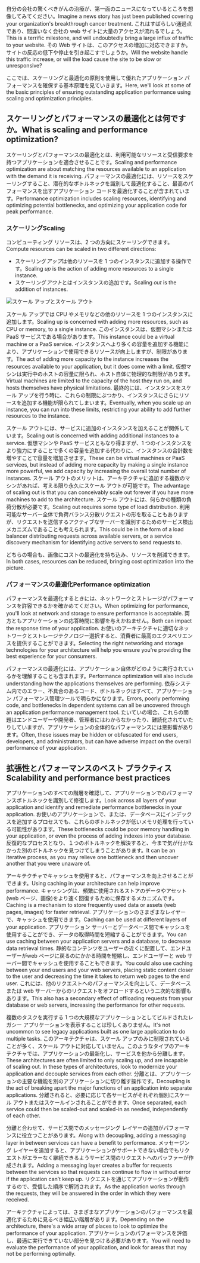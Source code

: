 <span data-ttu-id="3b92d-101">自分の会社の驚くべきがんの治療が、第一面のニュースになっているところを想像してみてください。</span><span class="sxs-lookup"><span data-stu-id="3b92d-101">Imagine a news story has just been published covering your organization's breakthrough cancer treatment.</span></span> <span data-ttu-id="3b92d-102">これはすばらしい通過点であり、間違いなく会社の web サイトに大量のアクセスが流れるでしょう。</span><span class="sxs-lookup"><span data-stu-id="3b92d-102">This is a terrific milestone, and will undoubtedly bring a large influx of traffic to your website.</span></span> <span data-ttu-id="3b92d-103">その Web サイトは、このアクセスの増加に対応できますか。サイトの反応の低下や停止を引き起こすでしょうか。</span><span class="sxs-lookup"><span data-stu-id="3b92d-103">Will the website handle this traffic increase, or will the load cause the site to be slow or unresponsive?</span></span>

<span data-ttu-id="3b92d-104">ここでは、スケーリングと最適化の原則を使用して優れたアプリケーション パフォーマンスを確保する基本原理を見ていきます。</span><span class="sxs-lookup"><span data-stu-id="3b92d-104">Here, we'll look at some of the basic principles of ensuring outstanding application performance using scaling and optimization principles.</span></span>

## <a name="what-is-scaling-and-performance-optimization"></a><span data-ttu-id="3b92d-105">スケーリングとパフォーマンスの最適化とは何ですか。</span><span class="sxs-lookup"><span data-stu-id="3b92d-105">What is scaling and performance optimization?</span></span>

<span data-ttu-id="3b92d-106">スケーリングとパフォーマンスの最適化とは、利用可能なリソースと受信要求を持つアプリケーションを適合させることです。</span><span class="sxs-lookup"><span data-stu-id="3b92d-106">Scaling and performance optimization are about matching the resources available to an application with the demand it is receiving.</span></span> <span data-ttu-id="3b92d-107">パフォーマンスの最適化には、リソースをスケーリングすること、潜在的なボトルネックを識別して最適化すること、最高のパフォーマンスを出すアプリケーション コードを最適化することが含まれています。</span><span class="sxs-lookup"><span data-stu-id="3b92d-107">Performance optimization includes scaling resources, identifying and optimizing potential bottlenecks, and optimizing your application code for peak performance.</span></span>

### <a name="scaling"></a><span data-ttu-id="3b92d-108">スケーリング</span><span class="sxs-lookup"><span data-stu-id="3b92d-108">Scaling</span></span>

<span data-ttu-id="3b92d-109">コンピューティング リソースは、2 つの方向にスケーリングできます。</span><span class="sxs-lookup"><span data-stu-id="3b92d-109">Compute resources can be scaled in two different directions:</span></span>

* <span data-ttu-id="3b92d-110">スケーリング*アップ*は他のリソースを 1 つのインスタンスに追加する操作です。</span><span class="sxs-lookup"><span data-stu-id="3b92d-110">Scaling *up* is the action of adding more resources to a single instance.</span></span>
* <span data-ttu-id="3b92d-111">スケーリング*アウト*とはインスタンスの追加です。</span><span class="sxs-lookup"><span data-stu-id="3b92d-111">Scaling *out* is the addition of instances.</span></span>

![スケール アップとスケール アウト](../media-draft/scale-up-scale-out.png)

<span data-ttu-id="3b92d-113">スケール アップでは CPU やメモリなどの他のリソースを 1 つのインスタンスに追加します。</span><span class="sxs-lookup"><span data-stu-id="3b92d-113">Scaling up is concerned with adding more resources, such as CPU or memory, to a single instance.</span></span> <span data-ttu-id="3b92d-114">このインスタンスは、仮想マシンまたは PaaS サービスである場合があります。</span><span class="sxs-lookup"><span data-stu-id="3b92d-114">This instance could be a virtual machine or a PaaS service.</span></span> <span data-ttu-id="3b92d-115">インスタンスへより多くの容量を追加する機能により、アプリケーションで使用できるリソースが向上しますが、制限があります。</span><span class="sxs-lookup"><span data-stu-id="3b92d-115">The act of adding more capacity to the instance increases the resources available to your application, but it does come with a limit.</span></span> <span data-ttu-id="3b92d-116">仮想マシンは実行中のホストの容量に限られ、ホスト自体に物理的な制限があります。</span><span class="sxs-lookup"><span data-stu-id="3b92d-116">Virtual machines are limited to the capacity of the host they run on, and hosts themselves have physical limitations.</span></span> <span data-ttu-id="3b92d-117">最終的には、インスタンスをスケール アップを行う時に、これらの制限にぶつかり、インスタンスにさらにリソースを追加する機能が限られてしまいます。</span><span class="sxs-lookup"><span data-stu-id="3b92d-117">Eventually, when you scale up an instance, you can run into these limits, restricting your ability to add further resources to the instance.</span></span>

<span data-ttu-id="3b92d-118">スケール アウトには、サービスに追加のインスタンスを加えることが関係しています。</span><span class="sxs-lookup"><span data-stu-id="3b92d-118">Scaling out is concerned with adding additional instances to a service.</span></span> <span data-ttu-id="3b92d-119">仮想マシンや PaaS サービスともなり得ますが、1 つのインスタンスをより強力にすることで多くの容量を追加する代わりに、インスタンスの合計数を増やすことで容量を増加させます。</span><span class="sxs-lookup"><span data-stu-id="3b92d-119">These can be virtual machines or PaaS services, but instead of adding more capacity by making a single instance more powerful, we add capacity by increasing the overall total number of instances.</span></span> <span data-ttu-id="3b92d-120">スケール アウトのメリットは、アーキテクチャに追加する複数のマシンがあれば、考える限り永久にスケール アウトが可能です。</span><span class="sxs-lookup"><span data-stu-id="3b92d-120">The advantage of scaling out is that you can conceivably scale out forever if you have more machines to add to the architecture.</span></span> <span data-ttu-id="3b92d-121">スケール アウトには、何らかの種類の負荷分散が必要です。</span><span class="sxs-lookup"><span data-stu-id="3b92d-121">Scaling out requires some type of load distribution.</span></span> <span data-ttu-id="3b92d-122">利用可能なサーバー全体で負荷バランス分散リクエストの形を取ることもありますが、リクエストを送信するアクティブなサーバーを識別するためのサービス検出メカニズムであることも考えられます。</span><span class="sxs-lookup"><span data-stu-id="3b92d-122">This could be in the form of a load balancer distributing requests across available servers, or a service discovery mechanism for identifying active servers to send requests to.</span></span>

<span data-ttu-id="3b92d-123">どちらの場合も、画像にコストの最適化を持ち込み、リソースを削減できます。</span><span class="sxs-lookup"><span data-stu-id="3b92d-123">In both cases, resources can be reduced, bringing cost optimization into the picture.</span></span>

### <a name="performance-optimization"></a><span data-ttu-id="3b92d-124">パフォーマンスの最適化</span><span class="sxs-lookup"><span data-stu-id="3b92d-124">Performance optimization</span></span>

<span data-ttu-id="3b92d-125">パフォーマンスを最適化するときには、ネットワークとストレージがパフォーマンスを許容できるかを確かめてください。</span><span class="sxs-lookup"><span data-stu-id="3b92d-125">When optimizing for performance, you'll look at network and storage to ensure performance is acceptable.</span></span> <span data-ttu-id="3b92d-126">両方ともアプリケーションの応答時間に影響を与えかねません。</span><span class="sxs-lookup"><span data-stu-id="3b92d-126">Both can impact the response time of your application.</span></span> <span data-ttu-id="3b92d-127">お使いのアーキテクチャに適切なネットワークとストレージテクノロジー選択すると、消費者に最高のエクスペリエンスを提供することができます。</span><span class="sxs-lookup"><span data-stu-id="3b92d-127">Selecting the right networking and storage technologies for your architecture will help you ensure you're providing the best experience for your consumers.</span></span>

<span data-ttu-id="3b92d-128">パフォーマンスの最適化には、アプリケーション自体がどのように実行されているかを理解することも含まれます。</span><span class="sxs-lookup"><span data-stu-id="3b92d-128">Performance optimization will also include understanding how the applications themselves are performing.</span></span> <span data-ttu-id="3b92d-129">依存システム内でのエラー、不具合のあるコード、ボトルネックはすべて、アプリケーション パフォーマンス管理ツールで明らかになります。</span><span class="sxs-lookup"><span data-stu-id="3b92d-129">Errors, poorly performing code, and bottlenecks in dependent systems can all be uncovered through an application performance management tool.</span></span> <span data-ttu-id="3b92d-130">たいていの場合、これらの問題はエンドユーザーや開発者、管理者にはわからなかったり、難読化されていたりしていますが、アプリケーションの全体的なパフォーマンスには悪影響があります。</span><span class="sxs-lookup"><span data-stu-id="3b92d-130">Often, these issues may be hidden or obfuscated for end users, developers, and administrators, but can have adverse impact on the overall performance of your application.</span></span>

## <a name="scalability-and-performance-best-practices"></a><span data-ttu-id="3b92d-131">拡張性とパフォーマンスのベスト プラクティス</span><span class="sxs-lookup"><span data-stu-id="3b92d-131">Scalability and performance best practices</span></span>

<span data-ttu-id="3b92d-132">アプリケーションのすべての階層を確認して、アプリケーションでのパフォーマンスボトルネックを識別して修復します。</span><span class="sxs-lookup"><span data-stu-id="3b92d-132">Look across all layers of your application and identify and remediate performance bottlenecks in your application.</span></span> <span data-ttu-id="3b92d-133">お使いのアプリケーションで、または、データベースにインデックスを追加するプロセスでも、これらのボトルネックが低いメモリ処理を行っている可能性があります。</span><span class="sxs-lookup"><span data-stu-id="3b92d-133">These bottlenecks could be poor memory handling in your application, or even the process of adding indexes into your database.</span></span> <span data-ttu-id="3b92d-134">反復的なプロセスとなり、１つのボトルネックを解決すると、今まで気が付かなかった別のボトルネックを見つけてしまうことがあります。</span><span class="sxs-lookup"><span data-stu-id="3b92d-134">It can be an iterative process, as you may relieve one bottleneck and then uncover another that you were unaware of.</span></span>

<span data-ttu-id="3b92d-135">アーキテクチャでキャッシュを使用すると、パフォーマンスを向上させることができます。</span><span class="sxs-lookup"><span data-stu-id="3b92d-135">Using caching in your architecture can help improve performance.</span></span> <span data-ttu-id="3b92d-136">キャッシングは、頻繁に使用されるストアのデータやアセット (web ページ、画像)をより速く回復するために保存するメカニズムです。</span><span class="sxs-lookup"><span data-stu-id="3b92d-136">Caching is a mechanism to store frequently used data or assets (web pages, images) for faster retrieval.</span></span> <span data-ttu-id="3b92d-137">アプリケーションのさまざまなレイヤーで、キャッシュを使用できます。</span><span class="sxs-lookup"><span data-stu-id="3b92d-137">Caching can be used at different layers of your application.</span></span> <span data-ttu-id="3b92d-138">アプリケーション サーバーとデータベース間でキャッシュを使用することができ、データの取得時間を短縮することができます。</span><span class="sxs-lookup"><span data-stu-id="3b92d-138">You can use caching between your application servers and a database, to decrease data retrieval times.</span></span> <span data-ttu-id="3b92d-139">静的なコンテンツをユーザーの近くに配置して、エンドユーザーがweb ページに戻るのにかかる時間を短縮し、エンドユーザーと web サーバー間でキャッシュを使用することもできます。</span><span class="sxs-lookup"><span data-stu-id="3b92d-139">You could also use caching between your end users and your web servers, placing static content closer to the user and decreasing the time it takes to return web pages to the end user.</span></span> <span data-ttu-id="3b92d-140">これには、他のリクエストへのパフォーマンスを向上して、データベースまたは web サーバーからのリクエストをオフロードするという二次的な影響もあります。</span><span class="sxs-lookup"><span data-stu-id="3b92d-140">This also has a secondary effect of offloading requests from your database or web servers, increasing the performance for other requests.</span></span>

<span data-ttu-id="3b92d-141">複数のタスクを実行する 1 つの大規模なアプリケーションとしてビルドされたレガシー アプリケーションを表示することは珍しくありません。</span><span class="sxs-lookup"><span data-stu-id="3b92d-141">It's not uncommon to see legacy applications built as one large application to do multiple tasks.</span></span> <span data-ttu-id="3b92d-142">このアーキテクチャは、スケール アップのみに制限されていることが多く、スケール アウトに対応していません。このようなタイプのアーキテクチャでは、アプリケーションの最新化し、サービスを他から分離します。</span><span class="sxs-lookup"><span data-stu-id="3b92d-142">These architectures are often limited to only scaling up, and are incapable of scaling out. In these types of architectures, look to modernize your application and decouple services from each other.</span></span> <span data-ttu-id="3b92d-143">分離とは、アプリケーションの主要な機能を別のアプリケーションに切り離す操作です。</span><span class="sxs-lookup"><span data-stu-id="3b92d-143">Decoupling is the act of breaking apart the major functions of an application into separate applications.</span></span> <span data-ttu-id="3b92d-144">分離されると、必要に応じて各サービスがそれぞれ個別にスケール アウトまたはスケールインされることができます、</span><span class="sxs-lookup"><span data-stu-id="3b92d-144">Once separated, each service could then be scaled-out and scaled-in as needed, independently of each other.</span></span>

<span data-ttu-id="3b92d-145">分離と合わせて、サービス間でのメッセージング レイヤーの追加がパフォーマンスに役立つことがあります。</span><span class="sxs-lookup"><span data-stu-id="3b92d-145">Along with decoupling, adding a messaging layer in between services can have a benefit to performance.</span></span> <span data-ttu-id="3b92d-146">メッセージング レイヤーを追加すると、アプリケーションがサポートできない場合でもリクエストがエラーなく継続できるようサービス間のリクエストへのバッファーが作成されます。</span><span class="sxs-lookup"><span data-stu-id="3b92d-146">Adding a messaging layer creates a buffer for requests between the services so that requests can continue to flow in without error if the application can’t keep up.</span></span> <span data-ttu-id="3b92d-147">リクエストを通じてアプリケーションが動作するので、受信した順序で解消されます。</span><span class="sxs-lookup"><span data-stu-id="3b92d-147">As the application works through the requests, they will be answered in the order in which they were received.</span></span>

<span data-ttu-id="3b92d-148">アーキテクチャによっては、さまざまなアプリケーションのパフォーマンスを最適化するために見るべき幅広い階層があります。</span><span class="sxs-lookup"><span data-stu-id="3b92d-148">Depending on the architecture, there's a wide array of places to look to optimize the performance of your application.</span></span> <span data-ttu-id="3b92d-149">アプリケーションのパフォーマンスを評価し、最適に実行できていない部分を見つける必要があります。</span><span class="sxs-lookup"><span data-stu-id="3b92d-149">You will need to evaluate the performance of your application, and look for areas that may not be performing optimally.</span></span>
